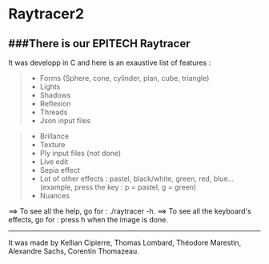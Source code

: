 Raytracer2
===================

###There is our EPITECH Raytracer
----------
It was developp in C and here is an exaustive list of features :
> - Forms (Sphere, cone, cylinder, plan, cube, triangle)
> - Lights
> - Shadows
> - Reflexion
> - Threads
> - Json input files

> - Brillance
> - Texture
> - Ply input files (not done)
> - Live edit
> - Sepia effect
> - Lot of other effects : pastel, black/white, green, red, blue... (example, press the key : p = pastel, g = green)
> - Nuances

==> To see all the help, go for : ./raytracer -h.
==> To see all the keyboard's effects, go for : press h when the image is done.

----------
It was made by Kellian Cipierre, Thomas Lombard, Théodore Marestin, Alexandre Sachs, Corentin Thomazeau.